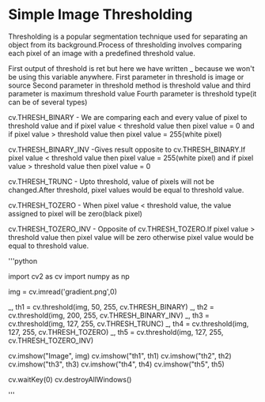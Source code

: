 # Simple Image Thresholding
Thresholding is a popular segmentation technique used for separating an object from its background.Process of thresholding involves comparing each pixel of an image with a predefined threshold value.

First output of threshold is ret but here we have written _ because we won't be using this variable anywhere.
First parameter in threshold is image or source
Second parameter in threshold method is threshold value and third parameter is maximum threshold value
Fourth parameter is threshold type(it can be of several types)

cv.THRESH_BINARY - We are comparing each and every value of pixel to threshold value and if pixel value < threshold value then pixel value = 0 and if pixel value > threshold value then pixel value = 255(white pixel)

cv.THRESH_BINARY_INV -Gives result opposite to cv.THRESH_BINARY.If pixel value < threshold value then pixel value = 255(white pixel)
and if pixel value > threshold value then pixel value = 0

cv.THRESH_TRUNC - Upto threshold, value of pixels will not be changed.After threshold, pixel values would be equal to threshold value.

cv.THRESH_TOZERO - When pixel value < threshold value, the value assigned to pixel will be zero(black pixel)

cv.THRESH_TOZERO_INV - Opposite of cv.THRESH_TOZERO.If pixel value > threshold value then pixel value will be zero otherwise pixel value would be equal to threshold value.

'''python

import cv2 as cv
import numpy as np

img = cv.imread('gradient.png',0)

_, th1 = cv.threshold(img, 50, 255, cv.THRESH_BINARY) 
_, th2 = cv.threshold(img, 200, 255, cv.THRESH_BINARY_INV)
_, th3 = cv.threshold(img, 127, 255, cv.THRESH_TRUNC)
_, th4 = cv.threshold(img, 127, 255, cv.THRESH_TOZERO)
_, th5 = cv.threshold(img, 127, 255, cv.THRESH_TOZERO_INV)


cv.imshow("Image", img)
cv.imshow("th1", th1)
cv.imshow("th2", th2)
cv.imshow("th3", th3)
cv.imshow("th4", th4)
cv.imshow("th5", th5)

cv.waitKey(0)
cv.destroyAllWindows()

'''
